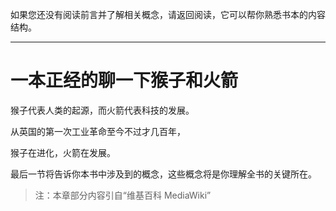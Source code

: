 如果您还没有阅读前言并了解相关概念，请返回阅读，它可以帮你熟悉书本的内容结构。

---

# 一本正经的聊一下猴子和火箭

猴子代表人类的起源，而火箭代表科技的发展。

从英国的第一次工业革命至今不过才几百年，

猴子在进化，火箭在发展。

最后一节将告诉你本书中涉及到的概念，这些概念将是你理解全书的关键所在。

> 注：本章部分内容引自“维基百科 MediaWiki”

